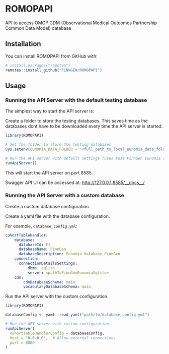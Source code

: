 # ROMOPAPI

API to access OMOP CDM (Observational Medical Outcomes Partnership Common Data Model) database

## Installation

You can install ROMOPAPI from GitHub with:

```r
# install.packages("remotes")
remotes::install_github("FINNGEN/ROMOPAPI")
```

## Usage

### Running the API Server with the default testing database

The simplest way to start the API server is:

Create a folder to store the testing databases. This saves time as the databases dont have to be downloaded every time the API server is started.

```r
library(ROMOPAPI)

# Set the folder to store the testing databases
Sys.setenv(EUNOMIA_DATA_FOLDER = "<full_path_to_local_eunomia_data_folder>")

# Run the API server with default settings (uses test FinnGen Eunomia database)
runApiServer()
```

This will start the API server on port 8585.

Swagger API UI can be accessed at: http://127.0.0.1:8585/__docs__/


### Running the API Server with a custom database

Create a custom database configuration.

Create a yaml file with the database configuration.

For example, `database_config.yml`:
```yaml     
cohortTableHandler:
    database:
      databaseId: F1
      databaseName: FinnGen
      databaseDescription: Eunomia database FinnGen
    connection:
      connectionDetailsSettings:
          dbms: sqlite
          server: <pathToFinnGenEunomiaSqlite>
    cdm:
        cdmDatabaseSchema: main
        vocabularyDatabaseSchema: main
```

Run the API server with the custom configuration.

```r
library(ROMOPAPI)

databaseConfig <- yaml::read_yaml("path/to/database_config.yml")

# Run the API server with custom configuration
runApiServer(
  cohortTableHandlerConfig = databaseConfig,
  host = "0.0.0.0",  # Allow external connections
  port = 8080
)
```
